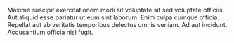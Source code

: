 Maxime suscipit exercitationem modi sit voluptate sit sed voluptate officiis. Aut aliquid esse pariatur ut eum sint laborum. Enim culpa cumque officia. Repellat aut ab veritatis temporibus delectus omnis veniam. Ad aut incidunt. Accusantium officia nisi fugit.